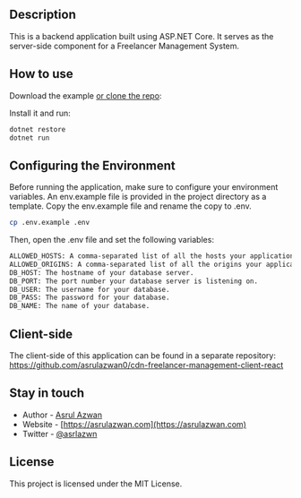 ## Description

This is a backend application built using ASP.NET Core. It serves as the server-side component for a Freelancer Management System.

## How to use

Download the example [or clone the repo](https://github.com/asrulazwan0/cdn-freelancer-management-api-dotnet):

Install it and run:

```bash
dotnet restore
dotnet run
```

## Configuring the Environment

Before running the application, make sure to configure your environment variables. An env.example file is provided in the project directory as a template. Copy the env.example file and rename the copy to .env.

```bash
cp .env.example .env
```

Then, open the .env file and set the following variables:

```bash
ALLOWED_HOSTS: A comma-separated list of all the hosts your application is allowed to serve.
ALLOWED_ORIGINS: A comma-separated list of all the origins your application is allowed to serve.
DB_HOST: The hostname of your database server.
DB_PORT: The port number your database server is listening on.
DB_USER: The username for your database.
DB_PASS: The password for your database.
DB_NAME: The name of your database.
```

## Client-side
The client-side of this application can be found in a separate repository: https://github.com/asrulazwan0/cdn-freelancer-management-client-react

## Stay in touch

- Author - [Asrul Azwan](https://www.linkedin.com/in/asrul-azwan)
- Website - [https://asrulazwan.com](https://asrulazwan.com)
- Twitter - [@asrlazwn](https://twitter.com/asrlazwn)

## License

This project is licensed under the MIT License.
